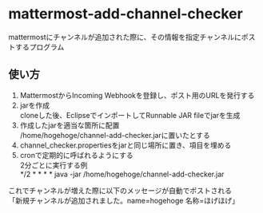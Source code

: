 # mattermost-add-channel-checker
mattermostにチャンネルが追加された際に、その情報を指定チャンネルにポストするプログラム

使い方
------

1. MattermostからIncoming Webhookを登録し、ポスト用のURLを発行する
2. jarを作成  
cloneした後、EclipseでインポートしてRunnable JAR fileでjarを生成
3. 作成したjarを適当な箇所に配置  
  /home/hogehoge/channel-add-checker.jarに置いたとする
4. channel_checker.propertiesをjarと同じ場所に置き、項目を埋める
5. cronで定期的に呼ばれるようにする  
  2分ごとに実行する例  
    */2 * * * * java -jar /home/hogehoge/channel-add-checker.jar
  
これでチャンネルが増えた際に以下のメッセージが自動でポストされる  
    「新規チャンネルが追加されました。name=hogehoge 名称=ほげほげ」
